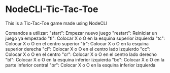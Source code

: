 # NodeCLI-Tic-Tac-Toe
This is a Tic-Tac-Toe game made using NodeCLI 

Comandos a utilizar:
	"start": Empezar nuevo juego
	"restart": Reiniciar un juego ya empezado
	"tl": Colocar X o O en la esquina superior izquierda
	"tc": Colocar X o O en el centro superior
	"tr": Colocar X o O en la esquina superior derecha
	"cl": Colocar X o O en el centro lado izquierdo
	"cc": Colocar X o O en el centro
	"cr": Colocar X o O en el centro lado derecho
	"bl": Colocar X o O en la esquina inferior izquierda
	"bc": Colocar X o O en la parte inferior central
	"br": Colocar X o O en la esquina inferior izquierda
